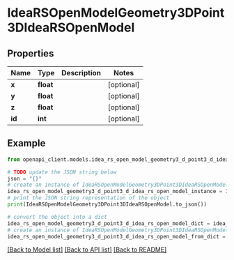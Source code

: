 # IdeaRSOpenModelGeometry3DPoint3DIdeaRSOpenModel


## Properties

Name | Type | Description | Notes
------------ | ------------- | ------------- | -------------
**x** | **float** |  | [optional] 
**y** | **float** |  | [optional] 
**z** | **float** |  | [optional] 
**id** | **int** |  | [optional] 

## Example

```python
from openapi_client.models.idea_rs_open_model_geometry3_d_point3_d_idea_rs_open_model import IdeaRSOpenModelGeometry3DPoint3DIdeaRSOpenModel

# TODO update the JSON string below
json = "{}"
# create an instance of IdeaRSOpenModelGeometry3DPoint3DIdeaRSOpenModel from a JSON string
idea_rs_open_model_geometry3_d_point3_d_idea_rs_open_model_instance = IdeaRSOpenModelGeometry3DPoint3DIdeaRSOpenModel.from_json(json)
# print the JSON string representation of the object
print(IdeaRSOpenModelGeometry3DPoint3DIdeaRSOpenModel.to_json())

# convert the object into a dict
idea_rs_open_model_geometry3_d_point3_d_idea_rs_open_model_dict = idea_rs_open_model_geometry3_d_point3_d_idea_rs_open_model_instance.to_dict()
# create an instance of IdeaRSOpenModelGeometry3DPoint3DIdeaRSOpenModel from a dict
idea_rs_open_model_geometry3_d_point3_d_idea_rs_open_model_from_dict = IdeaRSOpenModelGeometry3DPoint3DIdeaRSOpenModel.from_dict(idea_rs_open_model_geometry3_d_point3_d_idea_rs_open_model_dict)
```
[[Back to Model list]](../README.md#documentation-for-models) [[Back to API list]](../README.md#documentation-for-api-endpoints) [[Back to README]](../README.md)


